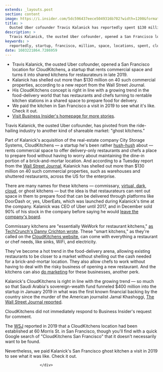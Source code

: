 ```yaml
--- 
extends: _layouts.post 
section: content 
image: https://i.insider.com/5dc596437eece5049316b702?width=1200&format=jpeg 
title: > 
  Ousted Uber cofounder Travis Kalanick has reportedly spent $130 million on his ghost kitchen startup. Here's what it's like inside one of the secretive locations. 
description: > 
  Travis Kalanick, the ousted Uber cofounder, opened a San Francisco location for CloudKitchens, a startup that rents commercial space and turns it into shared kitchens for restaurateurs in late 2019.We paid the kitchen in San Francisco a visit in 2019 to see what it's like.Travis Kalanick, the ousted Uber cofounder, has pivoted from the ride-hailing industry to another kind of shareable market: "ghost kitchens."The WSJ reported in 2019 that a CloudKitchens location had been established at 60 Morris St. in San Francisco, though you'll find with a quick Google search of "CloudKitchens San Francisco" that it doesn't necessarily want to be found.Nevertheless, we paid Kalanick's San Francisco ghost kitchen a visit in 2019 to see what it was like. 
keywords: > 
  reportedly, startup, francisco, million, space, locations, spent, cloudkitchens, restaurants, secretive, kitchen, uber, san, kitchens, location, ousted, kalanick, commercial, travis, 2019 
date: 1603221864.7286959 
--- 
```

<div><ul class="summary-list">
<li>Travis Kalanick, the ousted Uber cofounder, opened a San Francisco location for CloudKitchens, a startup that rents commercial space and turns it into shared kitchens for restaurateurs in late 2019.</li>
<li>Kalanick has shelled out more than $130 million on 40 such commercial properties,&#160;according to a new report from the Wall Street Journal.</li>
<li>His CloudKitchens concept is right in line with a growing trend in the food-delivery world that has restaurants and chefs turning to rentable kitchen stations in a shared space to prepare food for delivery.</li>
<li>We paid the kitchen in San Francisco a visit in 2019 to see what it's like. Check it out.</li>
<li><a href="https://www.businessinsider.com/?hprecirc-bullet">Visit Business Insider's homepage for more stories</a>.</li>
</ul>
<p>Travis Kalanick, the ousted Uber cofounder, has pivoted from the ride-hailing industry to another kind of shareable market: "ghost kitchens."</p>
<p id="gpt-slideshow-sai-mobile_in_post_ad-fluid-1" class="ad ad-wrapper fluid in-post only-mobile"></p>

<p id="gpt-slideshow-sai-desktop_in_post_ad-fluid-1" class="ad ad-wrapper fluid in-post only-desktop"></p>
<p>Part of Kalanick's acquisition of the real-estate company City Storage Systems, CloudKitchens &#8212; a startup he's been rather <a href="https://www.businessinsider.com/travis-kalanick-cloudkitchens-2019-2">hush-hush</a> about &#8212; rents commercial space to offer delivery-only restaurants and chefs a place to prepare food without having to worry about maintaining the dine-in portion of a brick-and-mortar location. And according to a Tuesday report from the <a href="https://www.wsj.com/articles/uber-founder-turns-real-estate-mogul-for-ghost-kitchen-startup-11603186200">Wall Street Journal</a>, Kalanick has shelled out more than $130 million on 40 such commercial properties, such as warehouses and shuttered restaurants, across the US for the enterprise.</p><p>There are many names for these kitchens &#8212; commissary, <a href="https://www.cnbc.com/2019/10/07/ubers-travis-kalanicks-bet-on-ghost-kitchens-ushers-in-venture-capital-interest.html">virtual, dark, cloud</a>, or ghost kitchens &#8212; but the idea is that restaurateurs can rent out space in them to prepare food that can be delivered through platforms like DoorDash or, yes, UberEats, which was launched during Kalanick's time at the company. Kalanick was CEO of Uber until 2017, and in December sold 90% of his stock in the company before saying he would <a href="https://www.businessinsider.com/uber-cofounder-travis-kalanick-to-leave-companys-board-2019-12">leave the company's board</a>.</p><p>Commissary kitchens are "essentially WeWork for restaurant kitchens," <a href="https://techcrunch.com/2019/10/17/cloud-kitchens-is-an-oxymoron/">as TechCrunch's Danny Crichton wrote</a>. These "smart kitchens," as they're called on the <a href="https://www.cloudkitchens.com/smart-commercial-kitchen/">CloudKitchens website</a>, can come with everything a restaurant or chef needs, like sinks, WiFi, and electricity.</p><p>They've become a hot trend in the food-delivery arena, allowing existing restaurants to be closer to a market without shelling out the cash needed for a brick-and-mortar location. They also allow chefs to work without having to deal with the risky business of opening a new restaurant. And the kitchens can also <a href="https://www.cloudkitchens.com/smart-commercial-kitchen/">do marketing</a> for these businesses, another perk.</p>
<p id="gpt-slideshow-sai-mobile_in_post_ad-fluid-2" class="ad ad-wrapper fluid in-post only-mobile"></p>

<p id="gpt-slideshow-sai-desktop_in_post_ad-fluid-2" class="ad ad-wrapper fluid in-post only-desktop"></p>
<p>Kalanick's CloudKitchens is right in line with the growing trend &#8212; so much so that Saudi Arabia's sovereign-wealth fund funneled $400 million into the startup in January 2019 in what was the first known financial backing by the country since the murder of the American journalist Jamal Khashoggi, <a href="https://www.wsj.com/articles/saudis-back-travis-kalanicks-new-startup-11573122604?mod=article_inline">The Wall Street Journal reported</a>.</p><p>CloudKitchens did not immediately respond to Business Insider's request for comment.</p><p>The <a href="https://www.wsj.com/articles/meet-travis-kalanicks-secret-startup-cloudkitchens-11573122602">WSJ</a> reported in 2019 that a CloudKitchens location had been established at 60 Morris St. in San Francisco, though you'll find with a quick Google search of "CloudKitchens San Francisco" that it doesn't necessarily want to be found.</p><p>Nevertheless, we paid Kalanick's San Francisco ghost kitchen a visit in 2019 to see what it was like. Check it out.</p>

                    </div>